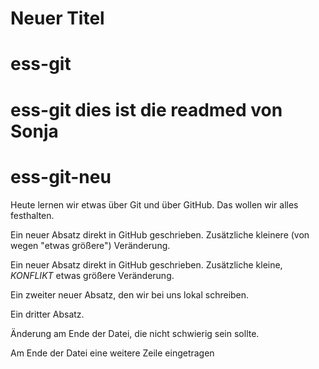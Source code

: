 # Neuer Titel
# ess-git
# ess-git dies ist die readmed von Sonja
# ess-git-neu


Heute lernen wir etwas über Git und über GitHub.
Das wollen wir alles festhalten.

Ein neuer Absatz direkt in GitHub geschrieben. Zusätzliche kleinere (von wegen "etwas größere") Veränderung.

Ein neuer Absatz direkt in GitHub geschrieben. Zusätzliche kleine, _KONFLIKT_ etwas größere Veränderung.

Ein zweiter neuer Absatz, den wir bei uns lokal schreiben.


Ein dritter Absatz.

Änderung am Ende der Datei, die nicht schwierig sein sollte.


Am Ende der Datei eine weitere Zeile eingetragen

